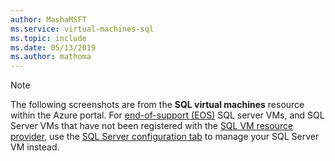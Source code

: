 ```yaml
---
author: MashaMSFT
ms.service: virtual-machines-sql 
ms.topic: include
ms.date: 05/13/2019
ms.author: mathoma
---
```

  > [!NOTE]
  > The following screenshots are from the **SQL virtual machines** resource within the Azure portal. For [end-of-support (EOS)](../articles/sql-database/virtual-machines/windows/sql-2008-extend-end-of-support.md) SQL server VMs, and SQL Server VMs that have not been registered with the [SQL VM resource provider](../articles/sql-database/virtual-machines/windows/azure-hybrid-benefit-ahb.md), use the [SQL Server configuration tab](../articles/sql-database/virtual-machines/windows/manage-portal.md#access-the-sql-server-configuration-tab) to manage your SQL Server VM instead. 